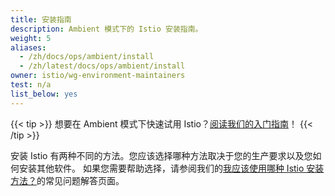 ```yaml
---
title: 安装指南
description: Ambient 模式下的 Istio 安装指南。
weight: 5
aliases:
  - /zh/docs/ops/ambient/install
  - /zh/latest/docs/ops/ambient/install
owner: istio/wg-environment-maintainers
test: n/a
list_below: yes
---
```


{{< tip >}}
想要在 Ambient 模式下快速试用 Istio？[阅读我们的入门指南](/zh/docs/ambient/getting-started/)！
{{< /tip >}}

安装 Istio 有两种不同的方法。您应该选择哪种方法取决于您的生产要求以及您如何安装其他软件。
如果您需要帮助选择，请参阅我们的[我应该使用哪种 Istio 安装方法？](/zh/about/faq/#install-method-selection)的常见问题解答页面。

